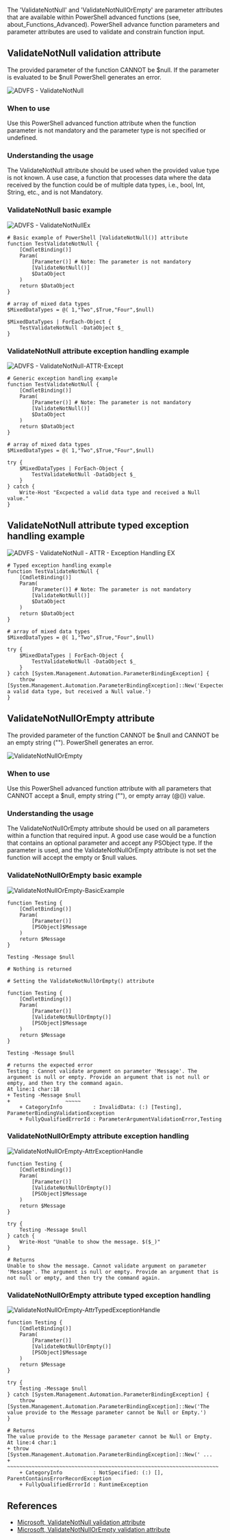 The 'ValidateNotNull' and 'ValidateNotNullOrEmpty' are parameter attributes that are available within PowerShell advanced functions (see, about_Functions_Advanced). PowerShell advance function parameters and parameter attributes are used to validate and constrain function input. 

## ValidateNotNull validation attribute

The provided parameter of the function CANNOT be $null. If the parameter is evaluated to be $null PowerShell generates an error.

![ADVFS - ValidateNotNull](../Media/understanding-validatenotnull-and-validatenotnullorempty/ValidateNotNull.png)

### When to use

Use this PowerShell advanced function attribute when the function parameter is not mandatory and the parameter type is not specified or undefined. 

### Understanding the usage

The ValidateNotNull attribute should be used when the provided value type is not known. A use case, a function that processes data where the data received by the function could be of multiple data types, i.e., bool, Int, String, etc., and is not Mandatory. 

### ValidateNotNull basic example

![ADVFS - ValidateNotNullEx](../Media/understanding-validatenotnull-and-validatenotnullorempty/ValidateNotNullEx.png)

```
# Basic example of PowerShell [ValidateNotNull()] attribute
function TestValidateNotNull {
	[CmdletBinding()]
	Param(
		[Parameter()] # Note: The parameter is not mandatory
		[ValidateNotNull()]
		$DataObject
	)
	return $DataObject
}

# array of mixed data types
$MixedDataTypes = @( 1,"Two",$True,"Four",$null)

$MixedDataTypes | ForEach-Object {
	TestValidateNotNull -DataObject $_
}
```

### ValidateNotNull attribute exception handling example

![ADVFS - ValidateNotNull-ATTR-Except](../Media/understanding-validatenotnull-and-validatenotnullorempty/ValidateNotNull-ATTR-Except.png)

```
# Generic exception handling example
function TestValidateNotNull {
	[CmdletBinding()]
	Param(
		[Parameter()] # Note: The parameter is not mandatory
		[ValidateNotNull()]
		$DataObject
	)
	return $DataObject
}

# array of mixed data types
$MixedDataTypes = @( 1,"Two",$True,"Four",$null)

try {
	$MixedDataTypes | ForEach-Object {
		TestValidateNotNull -DataObject $_
	}
} catch {
	Write-Host "Excpected a valid data type and received a Null value."
}
```

## ValidateNotNull attribute typed exception handling example

![ADVFS - ValidateNotNull - ATTR - Exception Handling EX](../Media/understanding-validatenotnull-and-validatenotnullorempty/ValidateNotNull%20-%20ATTR%20-%20Exception%20Handling%20EX.png)

```
# Typed exception handling example
function TestValidateNotNull {
	[CmdletBinding()]
	Param(
		[Parameter()] # Note: The parameter is not mandatory
		[ValidateNotNull()]
		$DataObject
	)
	return $DataObject
}

# array of mixed data types
$MixedDataTypes = @( 1,"Two",$True,"Four",$null)

try {
	$MixedDataTypes | ForEach-Object {
		TestValidateNotNull -DataObject $_
	}
} catch [System.Management.Automation.ParameterBindingException] {
	throw [System.Management.Automation.ParameterBindingException]::New('Expected a valid data type, but received a Null value.')
}
```

## ValidateNotNullOrEmpty attribute

The provided parameter of the function CANNOT be $null and CANNOT be an empty string (""). PowerShell generates an error.

![ValidateNotNullOrEmpty](../Media/understanding-validatenotnull-and-validatenotnullorempty/ValidateNotNullOrEmpty.png)

### When to use

Use this PowerShell advanced function attribute with all parameters that CANNOT accept a $null, empty string (""), or empty array (@()) value. 

### Understanding the usage

The ValidateNotNullOrEmpty attribute should be used on all parameters within a function that required input. A good use case would be a function that contains an optional parameter and accept any PSObject type. If the parameter is used, and the ValidateNotNullOrEmpty attribute is not set the function will accept the empty or $null values. 

### ValidateNotNullOrEmpty basic example

![ValidateNotNullOrEmpty-BasicExample](../Media/understanding-validatenotnull-and-validatenotnullorempty/ValidateNotNullOrEmpty-BasicExample.png)

```
function Testing {
	[CmdletBinding()]
	Param(
		[Parameter()]
		[PSObject]$Message
	)
	return $Message
}

Testing -Message $null

# Nothing is returned

# Setting the ValidateNotNullOrEmpty() attribute

function Testing {
	[CmdletBinding()]
	Param(
		[Parameter()]
		[ValidateNotNullOrEmpty()]
		[PSObject]$Message
	)
	return $Message
}

Testing -Message $null

# returns the expected error
Testing : Cannot validate argument on parameter 'Message'. The argument is null or empty. Provide an argument that is not null or empty, and then try the command again.
At line:1 char:18
+ Testing -Message $null
+                  ~~~~~
    + CategoryInfo          : InvalidData: (:) [Testing], ParameterBindingValidationException
    + FullyQualifiedErrorId : ParameterArgumentValidationError,Testing
```

### ValidateNotNullOrEmpty attribute exception handling

![ValidateNotNullOrEmpty-AttrExceptionHandle](../Media/understanding-validatenotnull-and-validatenotnullorempty/ValidateNotNullOrEmpty-AttrExceptionHandle.png)

```
function Testing {
	[CmdletBinding()]
	Param(
		[Parameter()]
		[ValidateNotNullOrEmpty()]
		[PSObject]$Message
	)
	return $Message
}

try {
	Testing -Message $null
} catch {
	Write-Host "Unable to show the message. $($_)"
}

# Returns
Unable to show the message. Cannot validate argument on parameter 'Message'. The argument is null or empty. Provide an argument that is not null or empty, and then try the command again.
```

### ValidateNotNullOrEmpty attribute typed exception handling

![ValidateNotNullOrEmpty-AttrTypedExceptionHandle](../Media/understanding-validatenotnull-and-validatenotnullorempty/ValidateNotNullOrEmpty-AttrTypedExceptionHandle.png)

```
function Testing {
	[CmdletBinding()]
	Param(
		[Parameter()]
		[ValidateNotNullOrEmpty()]
		[PSObject]$Message
	)
	return $Message
}

try {
	Testing -Message $null
} catch [System.Management.Automation.ParameterBindingException] {
	throw [System.Management.Automation.ParameterBindingException]::New('The value provide to the Message parameter cannot be Null or Empty.')
}

# Returns
The value provide to the Message parameter cannot be Null or Empty.
At line:4 char:1
+ throw [System.Management.Automation.ParameterBindingException]::New(' ...
+ ~~~~~~~~~~~~~~~~~~~~~~~~~~~~~~~~~~~~~~~~~~~~~~~~~~~~~~~~~~~~~~~~~~~~~
    + CategoryInfo          : NotSpecified: (:) [], ParentContainsErrorRecordException
    + FullyQualifiedErrorId : RuntimeException
```

## References

- [Microsoft, ValidateNotNull validation attribute](https://docs.microsoft.com/en-us/powershell/module/microsoft.powershell.core/about/about_functions_advanced_parameters?view=powershell-7.1#validatenotnull-validation-attribute)
- [Microsoft, ValidateNotNullOrEmpty validation attribute](https://docs.microsoft.com/en-us/powershell/module/microsoft.powershell.core/about/about_functions_advanced_parameters?view=powershell-7.1#validatenotnullorempty-validation-attribute)
